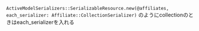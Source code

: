 `ActiveModelSerializers::SerializableResource.new(@affiliates, each_serializer: Affiliate::CollectionSerializer)`
のようにcollectionのときはeach_serializerを入れる
